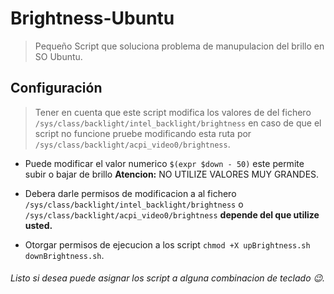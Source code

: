 # Brightness-Ubuntu

> Pequeño Script que soluciona problema de manupulacion del brillo en SO Ubuntu.

## Configuración

>  Tener en cuenta que este script modifica los valores de del fichero `/sys/class/backlight/intel_backlight/brightness` 
en caso de que el script no funcione pruebe modificando esta ruta por `/sys/class/backlight/acpi_video0/brightness`.

* Puede modificar el valor numerico `$(expr $down - 50)` este permite subir o bajar de brillo **Atencion:** NO UTILIZE VALORES MUY GRANDES.

* Debera darle permisos de modificacion a al fichero `/sys/class/backlight/intel_backlight/brightness` o `/sys/class/backlight/acpi_video0/brightness` 
**depende del que utilize usted.**

* Otorgar permisos de ejecucion a los script `chmod +X upBrightness.sh downBrightness.sh`.

###### Listo si desea puede asignar los script a alguna combinacion de teclado 😉.
